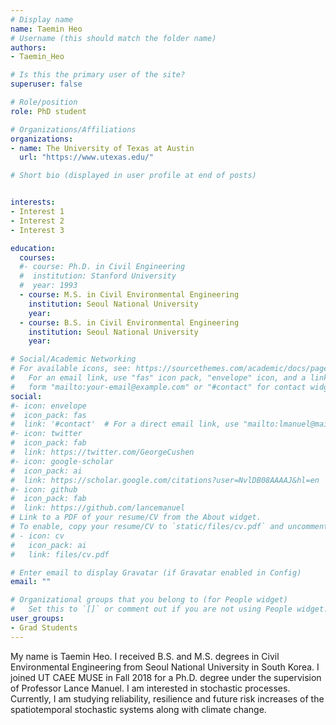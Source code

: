 ```yaml
---
# Display name
name: Taemin Heo
# Username (this should match the folder name)
authors:
- Taemin_Heo

# Is this the primary user of the site?
superuser: false

# Role/position
role: PhD student

# Organizations/Affiliations
organizations:
- name: The University of Texas at Austin
  url: "https://www.utexas.edu/"

# Short bio (displayed in user profile at end of posts)


interests:
- Interest 1
- Interest 2
- Interest 3

education:
  courses:
  #- course: Ph.D. in Civil Engineering
  #  institution: Stanford University
  #  year: 1993
  - course: M.S. in Civil Environmental Engineering
    institution: Seoul National University
    year:
  - course: B.S. in Civil Environmental Engineering
    institution: Seoul National University
    year:

# Social/Academic Networking
# For available icons, see: https://sourcethemes.com/academic/docs/page-builder/#icons
#   For an email link, use "fas" icon pack, "envelope" icon, and a link in the
#   form "mailto:your-email@example.com" or "#contact" for contact widget.
social:
#- icon: envelope
#  icon_pack: fas
#  link: '#contact'  # For a direct email link, use "mailto:lmanuel@mail.utexas.edu".
#- icon: twitter
#  icon_pack: fab
#  link: https://twitter.com/GeorgeCushen
#- icon: google-scholar
#  icon_pack: ai
#  link: https://scholar.google.com/citations?user=NvlDB08AAAAJ&hl=en
#- icon: github
#  icon_pack: fab
#  link: https://github.com/lancemanuel
# Link to a PDF of your resume/CV from the About widget.
# To enable, copy your resume/CV to `static/files/cv.pdf` and uncomment the lines below.
# - icon: cv
#   icon_pack: ai
#   link: files/cv.pdf

# Enter email to display Gravatar (if Gravatar enabled in Config)
email: ""

# Organizational groups that you belong to (for People widget)
#   Set this to `[]` or comment out if you are not using People widget.
user_groups:
- Grad Students
---
```

My name is Taemin Heo. I received B.S. and M.S. degrees in Civil Environmental Engineering from Seoul National University in South Korea. I joined UT CAEE MUSE in Fall 2018 for a Ph.D. degree under the supervision of Professor Lance Manuel. I am interested in stochastic processes. Currently, I am studying reliability, resilience and future risk increases of the spatiotemporal stochastic systems along with climate change.
